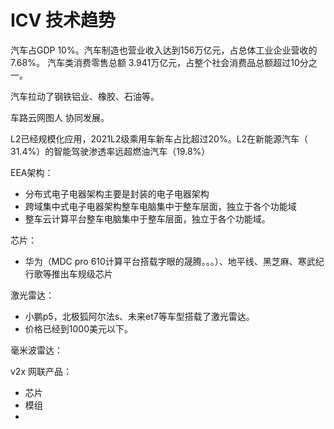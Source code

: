 # ICV 技术趋势

汽车占GDP 10%。汽车制造也营业收入达到156万亿元，占总体工业企业营收的7.68%。
汽车类消费零售总额 3.941万亿元，占整个社会消费品总额超过10分之一。

汽车拉动了钢铁铝业、橡胶、石油等。

车路云网图人 协同发展。

L2已经规模化应用，2021L2级乘用车新车占比超过20%。L2在新能源汽车（ 31.4%）的智能驾驶渗透率远超燃油汽车（19.8%）


EEA架构：
- 分布式电子电器架构主要是封装的电子电器架构
- 跨域集中式电子电器架构整车电脑集中于整车层面，独立于各个功能域
- 整车云计算平台整车电脑集中于整车层面，独立于各个功能域。


芯片：
- 华为（MDC pro 610计算平台搭载字眼的晟腾。。。）、地平线、黑芝麻、寒武纪行歌等推出车规级芯片

激光雷达：
- 小鹏p5，北极狐阿尔法s、未来et7等车型搭载了激光雷达。
- 价格已经到1000美元以下。


毫米波雷达：


v2x 网联产品：
- 芯片
- 模组
- 